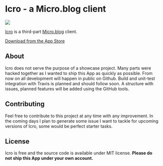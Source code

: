 # Icro - a Micro.blog client

![](https://hartl.co/apps/icro/assets/images/icro-on-iphone.png)

[Icro](https://hartl.co/apps/icro/index.html) is a third-part [Micro.blog](https://micro.blog) client.

[Download from the App Store](https://itunes.apple.com/us/app/icro/id1375296597?ls=1&mt=8)

## About
Icro does not serve the purpose of a showcase project. Many parts were hacked together as I wanted to ship this App as quickly as possible.
From now on all development will happen in public on Github. Build and unit-test integration with Travis is planned and should follow soon.
A structure with issues, planned features will be added using the GitHub tools.

## Contributing

Feel free to contribute to this project at any time with any improvement. In the coming days I plan to generate some issue I want to tackle for upcoming versions of Icro, some would be perfect starter tasks.

## License

Icro is free and the source code is available under MIT license. **Please do not ship this App under your own account.**